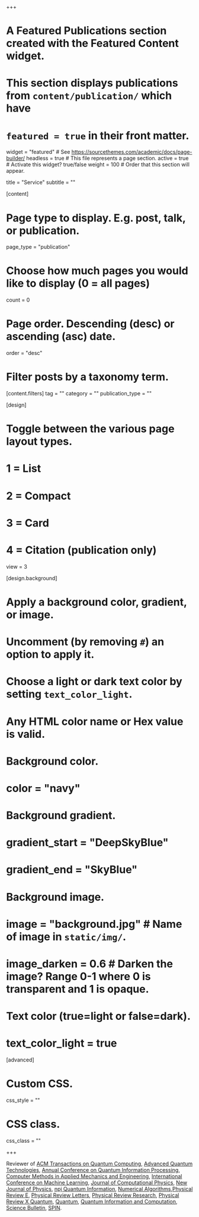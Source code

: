 +++
# A Featured Publications section created with the Featured Content widget.
# This section displays publications from `content/publication/` which have
# `featured = true` in their front matter.

widget = "featured"  # See https://sourcethemes.com/academic/docs/page-builder/
headless = true  # This file represents a page section.
active = true  # Activate this widget? true/false
weight = 100  # Order that this section will appear.

title = "Service"
subtitle = ""

[content]
  # Page type to display. E.g. post, talk, or publication.
  page_type = "publication"

  # Choose how much pages you would like to display (0 = all pages)
  count = 0

  # Page order. Descending (desc) or ascending (asc) date.
  order = "desc"

  # Filter posts by a taxonomy term.
  [content.filters]
    tag = ""
    category = ""
    publication_type = ""

[design]
  # Toggle between the various page layout types.
  #   1 = List
  #   2 = Compact
  #   3 = Card
  #   4 = Citation (publication only)
  view = 3

[design.background]
  # Apply a background color, gradient, or image.
  #   Uncomment (by removing `#`) an option to apply it.
  #   Choose a light or dark text color by setting `text_color_light`.
  #   Any HTML color name or Hex value is valid.

  # Background color.
  # color = "navy"

  # Background gradient.
  # gradient_start = "DeepSkyBlue"
  # gradient_end = "SkyBlue"

  # Background image.
  # image = "background.jpg"  # Name of image in `static/img/`.
  # image_darken = 0.6  # Darken the image? Range 0-1 where 0 is transparent and 1 is opaque.

  # Text color (true=light or false=dark).
  # text_color_light = true  

[advanced]
 # Custom CSS. 
 css_style = ""

 # CSS class.
 css_class = ""

+++

Reviewer of [ACM Transactions on Quantum Computing](https://dl.acm.org/journal/tqc), [Advanced Quantum Technologies](https://onlinelibrary.wiley.com/journal/25119044), [Annual Conference on Quantum Information Processing](https://qipconference.org/), [Computer Methods in Applied Mechanics and Engineering](https://www.journals.elsevier.com/computer-methods-in-applied-mechanics-and-engineering), [International Conference on Machine Learning](https://icml.cc/), [Journal of Computational Physics](https://www.journals.elsevier.com/journal-of-computational-physics), [New Journal of Physics](https://iopscience.iop.org/journal/1367-2630), [npj Quantum Information](https://www.nature.com/npjqi/), [Numerical Algorithms](https://www.springer.com/journal/11075?gclid=EAIaIQobChMIte77693r6QIVmJOzCh0pFwLkEAAYASAAEgJStPD_BwE),[Physical Review E](https://journals.aps.org/pre/), [Physical Review Letters](https://journals.aps.org/prl/), [Physical Review Research](https://journals.aps.org/prresearch/), [Physical Review X Quantum](https://journals.aps.org/prxquantum/), [Quantum](https://quantum-journal.org/), [Quantum Information and Computation](http://www.rintonpress.com/journals/qic/), [Science Bulletin](https://www.journals.elsevier.com/science-bulletin), [SPIN](https://www.worldscientific.com/worldscinet/spin).


